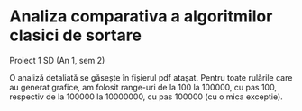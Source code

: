 # Analiza comparativa a algoritmilor clasici de sortare
Proiect 1 SD (An 1, sem 2)

O analiză detaliată se găsește în fișierul pdf atașat.
Pentru toate rulările care au generat grafice, am folosit range-uri de la 100 la 100000, cu pas 100, respectiv de la 100000 la 10000000, cu pas 100000 (cu o mica exceptie).
